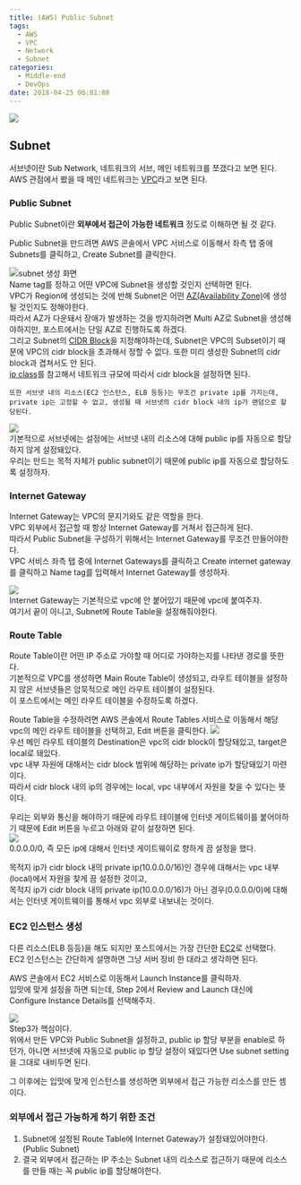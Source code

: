 ```yaml
---
title: (AWS) Public Subnet
tags:
  - AWS
  - VPC
  - Network
  - Subnet
categories:
  - Middle-end
  - DevOps
date: 2018-04-25 06:01:08
---
```


![](aws-public-subnet/thumb.png)  

## Subnet
서브넷이란 Sub Network, 네트워크의 서브, 메인 네트워크를 쪼갰다고 보면 된다.  
AWS 관점에서 봤을 때 메인 네트워크는 [VPC](/2018/04/25/aws-vpc)라고 보면 된다.    

### Public Subnet
Public Subnet이란 **외부에서 접근이 가능한 네트워크** 정도로 이해하면 될 것 같다.

Public Subnet을 만드려면 AWS 콘솔에서 VPC 서비스로 이동해서 좌측 탭 중에 Subnets를 클릭하고, Create Subnet를 클릭한다.

![subnet 생성 화면](aws-public-subnet/create-subnet.png)  
Name tag를 정하고 어떤 VPC에 Subnet을 생성할 것인지 선택하면 된다.  
VPC가 Region에 생성되는 것에 반해 Subnet은 어떤 [AZ(Availability Zone)](https://docs.aws.amazon.com/ko_kr/AWSEC2/latest/UserGuide/using-regions-availability-zones.html#concepts-regions-availability-zones)에 생성될 것인지도 정해야한다.  
따라서 AZ가 다운돼서 장애가 발생하는 것을 방지하려면 Multi AZ로 Subnet을 생성해야하지만, 포스트에서는 단일 AZ로 진행하도록 하겠다.  
그리고 Subnet의 <a href="https://ko.wikipedia.org/wiki/%EC%82%AC%EC%9D%B4%EB%8D%94_(%EB%84%A4%ED%8A%B8%EC%9B%8C%ED%82%B9)" target="_blank">CIDR Block</a>을 지정해야하는데,
Subnet은 VPC의 Subset이기 때문에 VPC의 cidr block을 초과해서 정할 수 없다.
또한 미리 생성한 Subnet의 cidr block과 겹쳐서도 안 된다.  
[ip class](https://ko.wikipedia.org/wiki/%EB%84%A4%ED%8A%B8%EC%9B%8C%ED%81%AC_%ED%81%B4%EB%9E%98%EC%8A%A4)를 참고해서 네트워크 규모에 따라서 cidr block을 설정하면 된다.  

`또한 서브넷 내의 리소스(EC2 인스턴스, ELB 등등)는 무조건 private ip를 가지는데, private ip는 고정할 수 없고,
생성될 때 서브넷의 cidr block 내의 ip가 랜덤으로 할당된다.`

![](aws-public-subnet/enable-auto-assign-public-ip.png)  
기본적으로 서브넷에는 설정에는 서브넷 내의 리소스에 대해 public ip를 자동으로 할당하지 않게 설정돼있다.  
우리는 만드는 목적 자체가 public subnet이기 때문에 public ip를 자동으로 할당하도록 설정하자.

### Internet Gateway
Internet Gateway는 VPC의 문지기와도 같은 역할을 한다.  
VPC 외부에서 접근할 때 항상 Internet Gateway를 거쳐서 접근하게 된다.  
따라서 Public Subnet을 구성하기 위해서는 Internet Gateway를 무조건 만들어야한다.  
VPC 서비스 좌측 탭 중에 Internet Gateways를 클릭하고 Create internet gateway를 클릭하고 Name tag를 입력해서 Internet Gateway를 생성하자.  

![](aws-public-subnet/internet-gateway.png)  
Internet Gateway는 기본적으로 vpc에 안 붙어있기 때문에 vpc에 붙여주자.  
여기서 끝이 아니고, Subnet에 Route Table을 설정해줘야한다.  

### Route Table
Route Table이란 어떤 IP 주소로 가야할 때 어디로 가야하는지를 나타낸 경로를 뜻한다.  
기본적으로 VPC를 생성하면 Main Route Table이 생성되고, 라우트 테이블을 설정하지 않은 서브넷들은 암묵적으로 메인 라우트 테이블이 설정된다.  
이 포스트에서는 메인 라우트 테이블을 수정하도록 하겠다.  
 
Route Table을 수정하려면 AWS 콘솔에서 Route Tables 서비스로 이동해서 해당 vpc의 메인 라우트 테이블을 선택하고, Edit 버튼을 클릭한다.
![](aws-public-subnet/main-route-table.png)  
우선 메인 라우트 테이블의 Destination은 vpc의 cidr block이 할당돼있고, target은 local로 돼있다.  
vpc 내부 자원에 대해서는 cidr block 범위에 해당하는 private ip가 할당돼있기 마련이다.  
따라서 cidr block 내의 ip의 경우에는 local, vpc 내부에서 자원을 찾을 수 있다는 뜻이다.  

우리는 외부와 통신을 해야하기 때문에 라우트 테이블에 인터넷 게이트웨이를 붙어야하기 때문에 Edit 버튼을 누르고 아래와 같이 설정하면 된다.  
![](aws-public-subnet/main-route-table-edit.png)  
0.0.0.0/0, 즉 모든 ip에 대해서 인터넷 게이트웨이로 향하게 끔 설정을 했다.  

목적지 ip가 cidr block 내의 private ip(10.0.0.0/16)인 경우에 대해서는 vpc 내부(local)에서 자원을 찾게 끔 설정한 것이고,  
목적지 ip가 cidr block 내의 private ip(10.0.0.0/16)가 아닌 경우(0.0.0.0/0)에 대해서는 인터넷 게이트웨이를 통해서 vpc 외부로 내보내는 것이다.  

### EC2 인스턴스 생성
다른 리소스(ELB 등등)을 해도 되지만 포스트에서는 가장 간단한 [EC2](https://aws.amazon.com/ko/ec2/)로 선택했다.  
EC2 인스턴스는 간단하게 설명하면 그냥 서버 장비 한 대라고 생각하면 된다.  

AWS 콘솔에서 EC2 서비스로 이동해서 Launch Instance를 클릭하자.  
입맛에 맞게 설정을 하면 되는데, Step 2에서 Review and Launch 대신에 Configure Instance Details를 선택해주자.  

![](aws-public-subnet/ec2-subnet-setting.png)  
Step3가 핵심이다.  
위에서 만든 VPC와 Public Subnet을 설정하고, public ip 할당 부분을 enable로 하던가,
아니면 서브넷에 자동으로 public ip 할당 설정이 돼있다면 Use subnet setting을 그대로 내비두면 된다.  

그 이후에는 입맛에 맞게 인스턴스를 생성하면 외부에서 접근 가능한 리소스를 만든 셈이다.  

### 외부에서 접근 가능하게 하기 위한 조건
1. Subnet에 설정된 Route Table에 Internet Gateway가 설정돼있어야한다. (Public Subnet)  
2. 결국 외부에서 접근하는 IP 주소는 Subnet 내의 리소스로 접근하기 때문에 리소스를 만들 때는 꼭 public ip를 할당해야한다.

